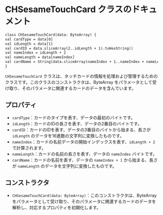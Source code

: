 # CHSesameTouchCard クラスのドキュメント

```svg
class CHSesameTouchCard(data: ByteArray) {
val cardType = data[0]
val idLength = data[1]
val cardID = data.sliceArray(2..idLength + 1).toHexString()
val nameIndex = idLength + 2
val nameLength = data[nameIndex]
val cardName = String(data.sliceArray(nameIndex + 1..nameIndex + nameLength))
}

```
`CHSesameTouchCard` クラスは、タッチカードの情報を処理および管理するためのクラスです。このクラスのコンストラクタは、ByteArray をパラメータとして受け取り、そのパラメータに関連するカードのデータを含んでいます。

## プロパティ

- `cardType`：カードのタイプを表す、データの最初のバイトです。
- `idLength`：カードのIDの長さを表す、データの2番目のバイトです。
- `cardID`：カードのIDを表す、データの3番目のバイトから始まる、長さが `idLength` のデータを16進数の文字列に変換したものです。
- `nameIndex`：カードの名前データの開始インデックスを表す、`idLength + 2` で計算されます。
- `nameLength`：カードの名前の長さを表す、データの `nameIndex` バイトです。
- `cardName`：カードの名前を表す、データの `nameIndex + 1` から始まる、長さが `nameLength` のデータを文字列に変換したものです。

## コンストラクタ

- `CHSesameTouchCard(data: ByteArray)`：このコンストラクタは、ByteArray をパラメータとして受け取り、そのパラメータに関連するカードのデータを解析し、対応するプロパティを初期化します。
